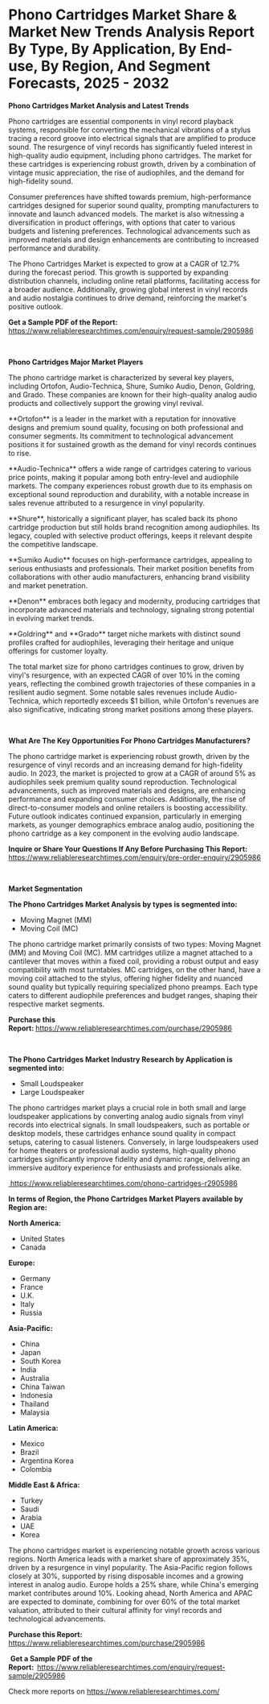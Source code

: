 <p><h1>Phono Cartridges Market Share & Market New Trends Analysis Report By Type, By Application, By End-use, By Region, And Segment Forecasts, 2025 - 2032</h1></p><p><strong>Phono Cartridges Market Analysis and Latest Trends</strong></p>
<p><p>Phono cartridges are essential components in vinyl record playback systems, responsible for converting the mechanical vibrations of a stylus tracing a record groove into electrical signals that are amplified to produce sound. The resurgence of vinyl records has significantly fueled interest in high-quality audio equipment, including phono cartridges. The market for these cartridges is experiencing robust growth, driven by a combination of vintage music appreciation, the rise of audiophiles, and the demand for high-fidelity sound.</p><p>Consumer preferences have shifted towards premium, high-performance cartridges designed for superior sound quality, prompting manufacturers to innovate and launch advanced models. The market is also witnessing a diversification in product offerings, with options that cater to various budgets and listening preferences. Technological advancements such as improved materials and design enhancements are contributing to increased performance and durability.</p><p>The Phono Cartridges Market is expected to grow at a CAGR of 12.7% during the forecast period. This growth is supported by expanding distribution channels, including online retail platforms, facilitating access for a broader audience. Additionally, growing global interest in vinyl records and audio nostalgia continues to drive demand, reinforcing the market's positive outlook.</p></p>
<p><strong>Get a Sample PDF of the Report:&nbsp;</strong> <a href="https://www.reliableresearchtimes.com/enquiry/request-sample/2905986?utm_campaign=3016&utm_medium=2&utm_source=Github&utm_content=ia&utm_term=12032025&utm_id=phono-cartridges">https://www.reliableresearchtimes.com/enquiry/request-sample/2905986</a></p>
<p>&nbsp;</p>
<p><strong>Phono Cartridges Major Market Players</strong></p>
<p><p>The phono cartridge market is characterized by several key players, including Ortofon, Audio-Technica, Shure, Sumiko Audio, Denon, Goldring, and Grado. These companies are known for their high-quality analog audio products and collectively support the growing vinyl revival.</p><p>**Ortofon** is a leader in the market with a reputation for innovative designs and premium sound quality, focusing on both professional and consumer segments. Its commitment to technological advancement positions it for sustained growth as the demand for vinyl records continues to rise. </p><p>**Audio-Technica** offers a wide range of cartridges catering to various price points, making it popular among both entry-level and audiophile markets. The company experiences robust growth due to its emphasis on exceptional sound reproduction and durability, with a notable increase in sales revenue attributed to a resurgence in vinyl popularity.</p><p>**Shure**, historically a significant player, has scaled back its phono cartridge production but still holds brand recognition among audiophiles. Its legacy, coupled with selective product offerings, keeps it relevant despite the competitive landscape.</p><p>**Sumiko Audio** focuses on high-performance cartridges, appealing to serious enthusiasts and professionals. Their market position benefits from collaborations with other audio manufacturers, enhancing brand visibility and market penetration.</p><p>**Denon** embraces both legacy and modernity, producing cartridges that incorporate advanced materials and technology, signaling strong potential in evolving market trends.</p><p>**Goldring** and **Grado** target niche markets with distinct sound profiles crafted for audiophiles, leveraging their heritage and unique offerings for customer loyalty.</p><p>The total market size for phono cartridges continues to grow, driven by vinyl's resurgence, with an expected CAGR of over 10% in the coming years, reflecting the combined growth trajectories of these companies in a resilient audio segment. Some notable sales revenues include Audio-Technica, which reportedly exceeds $1 billion, while Ortofon's revenues are also significative, indicating strong market positions among these players.</p></p>
<p>&nbsp;</p>
<p><strong>What Are The Key Opportunities For Phono Cartridges Manufacturers?</strong></p>
<p><p>The phono cartridge market is experiencing robust growth, driven by the resurgence of vinyl records and an increasing demand for high-fidelity audio. In 2023, the market is projected to grow at a CAGR of around 5% as audiophiles seek premium quality sound reproduction. Technological advancements, such as improved materials and designs, are enhancing performance and expanding consumer choices. Additionally, the rise of direct-to-consumer models and online retailers is boosting accessibility. Future outlook indicates continued expansion, particularly in emerging markets, as younger demographics embrace analog audio, positioning the phono cartridge as a key component in the evolving audio landscape.</p></p>
<p><strong>Inquire or Share Your Questions If Any Before Purchasing This Report:</strong> <a href="https://www.reliableresearchtimes.com/enquiry/pre-order-enquiry/2905986?utm_campaign=3016&utm_medium=2&utm_source=Github&utm_content=ia&utm_term=12032025&utm_id=phono-cartridges">https://www.reliableresearchtimes.com/enquiry/pre-order-enquiry/2905986</a></p>
<p>&nbsp;</p>
<p><strong>Market Segmentation</strong></p>
<p><strong>The Phono Cartridges Market Analysis by types is segmented into:</strong></p>
<p><ul><li>Moving Magnet (MM)</li><li>Moving Coil (MC)</li></ul></p>
<p><p>The phono cartridge market primarily consists of two types: Moving Magnet (MM) and Moving Coil (MC). MM cartridges utilize a magnet attached to a cantilever that moves within a fixed coil, providing a robust output and easy compatibility with most turntables. MC cartridges, on the other hand, have a moving coil attached to the stylus, offering higher fidelity and nuanced sound quality but typically requiring specialized phono preamps. Each type caters to different audiophile preferences and budget ranges, shaping their respective market segments.</p></p>
<p><strong>Purchase this Report:&nbsp;</strong><a href="https://www.reliableresearchtimes.com/purchase/2905986?utm_campaign=3016&utm_medium=2&utm_source=Github&utm_content=ia&utm_term=12032025&utm_id=phono-cartridges">https://www.reliableresearchtimes.com/purchase/2905986</a></p>
<p>&nbsp;</p>
<p><strong>The Phono Cartridges Market Industry Research by Application is segmented into:</strong></p>
<p><ul><li>Small Loudspeaker</li><li>Large Loudspeaker</li></ul></p>
<p><p>The phono cartridges market plays a crucial role in both small and large loudspeaker applications by converting analog audio signals from vinyl records into electrical signals. In small loudspeakers, such as portable or desktop models, these cartridges enhance sound quality in compact setups, catering to casual listeners. Conversely, in large loudspeakers used for home theaters or professional audio systems, high-quality phono cartridges significantly improve fidelity and dynamic range, delivering an immersive auditory experience for enthusiasts and professionals alike.</p></p>
<p><a href="https://www.reliableresearchtimes.com/phono-cartridges-r2905986?utm_campaign=3016&utm_medium=2&utm_source=Github&utm_content=ia&utm_term=12032025&utm_id=phono-cartridges">&nbsp;https://www.reliableresearchtimes.com/phono-cartridges-r2905986</a></p>
<p><strong>In terms of Region, the Phono Cartridges Market Players available by Region are:</strong></p>
<p>
    <p> <strong> North America: </strong>
        <ul>
            <li>United States</li>
            <li>Canada</li>
        </ul>
        </p> 
    <p> <strong> Europe: </strong>
        <ul>
            <li>Germany</li>
            <li>France</li>
            <li>U.K.</li>
            <li>Italy</li>
            <li>Russia</li>
        </ul>
        </p> 
    <p> <strong> Asia-Pacific: </strong>
        <ul>
            <li>China</li>
            <li>Japan</li>
            <li>South Korea</li>
            <li>India</li>
            <li>Australia</li>
            <li>China Taiwan</li>
            <li>Indonesia</li>
            <li>Thailand</li>
            <li>Malaysia</li>
        </ul>
        </p> 
    <p> <strong> Latin America: </strong>
        <ul>
            <li>Mexico</li>
            <li>Brazil</li>
            <li>Argentina Korea</li>
            <li>Colombia</li>
        </ul>
        </p> 
    <p> <strong> Middle East & Africa: </strong>
        <ul>
            <li>Turkey</li>
            <li>Saudi</li>
            <li>Arabia</li>
            <li>UAE</li>
            <li>Korea</li>
        </ul>
    </p>
    </p>
<p><p>The phono cartridges market is experiencing notable growth across various regions. North America leads with a market share of approximately 35%, driven by a resurgence in vinyl popularity. The Asia-Pacific region follows closely at 30%, supported by rising disposable incomes and a growing interest in analog audio. Europe holds a 25% share, while China's emerging market contributes around 10%. Looking ahead, North America and APAC are expected to dominate, combining for over 60% of the total market valuation, attributed to their cultural affinity for vinyl records and technological advancements.</p></p>
<p><strong>Purchase this Report: </strong><a href="https://www.reliableresearchtimes.com/purchase/2905986?utm_campaign=3016&utm_medium=2&utm_source=Github&utm_content=ia&utm_term=12032025&utm_id=phono-cartridges">https://www.reliableresearchtimes.com/purchase/2905986</a></p>
<p>&nbsp;<strong>Get a Sample PDF of the Report:&nbsp;&nbsp;</strong><a href="https://www.reliableresearchtimes.com/enquiry/request-sample/2905986?utm_campaign=3016&utm_medium=2&utm_source=Github&utm_content=ia&utm_term=12032025&utm_id=phono-cartridges">https://www.reliableresearchtimes.com/enquiry/request-sample/2905986</a></p>
<p><strong></strong></p>
<p>Check more reports on <a href="https://www.reliableresearchtimes.com/?utm_campaign=3016&utm_medium=2&utm_source=Github&utm_content=ia&utm_term=12032025&utm_id=phono-cartridges">https://www.reliableresearchtimes.com/</a></p>